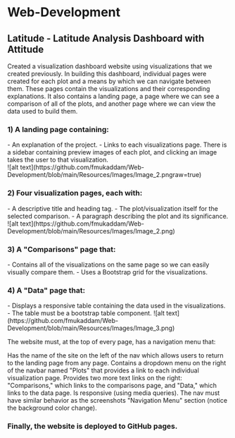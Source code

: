 # Web-Development
<h2> Latitude - Latitude Analysis Dashboard with Attitude </h2>
Created a visualization dashboard website using visualizations that we created previously. 
In building this dashboard, individual pages were created for each plot and a means by which we can navigate between them. These pages contain the visualizations and their corresponding explanations. 
It also contains a landing page, a page where we can see a comparison of all of the plots, and another page where we can view the data used to build them.

<h3> 1) A landing page containing: </h3>
- An explanation of the project.
- Links to each visualizations page. There is a sidebar containing preview images of each plot, and clicking an image takes the user to that visualization.<br>
![alt text](https://github.com/fmukaddam/Web-Development/blob/main/Resources/Images/Image_2.pngraw=true)
<h3> 2) Four visualization pages, each with: </h3>
- A descriptive title and heading tag.
- The plot/visualization itself for the selected comparison.
- A paragraph describing the plot and its significance.
![alt text](https://github.com/fmukaddam/Web-Development/blob/main/Resources/Images/Image_2.png)


<h3> 3) A "Comparisons" page that: </h3>
- Contains all of the visualizations on the same page so we can easily visually compare them.
- Uses a Bootstrap grid for the visualizations.

<h3> 4) A "Data" page that: </h3>
- Displays a responsive table containing the data used in the visualizations.
- The table must be a bootstrap table component.
![alt text](https://github.com/fmukaddam/Web-Development/blob/main/Resources/Images/Image_3.png)



The website must, at the top of every page, has a navigation menu that:

Has the name of the site on the left of the nav which allows users to return to the landing page from any page.
Contains a dropdown menu on the right of the navbar named "Plots" that provides a link to each individual visualization page.
Provides two more text links on the right: "Comparisons," which links to the comparisons page, and "Data," which links to the data page.
Is responsive (using media queries). The nav must have similar behavior as the screenshots "Navigation Menu" section (notice the background color change).

<h3> Finally, the website is deployed to GitHub pages. </h3>
